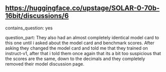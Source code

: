 ## https://huggingface.co/upstage/SOLAR-0-70b-16bit/discussions/6

contains_question: yes

question_part: They also had an almost completely identical model card to this one until i asked about the model card and benchmark scores. After asking they changed the model card and told me that they trained on instruct-v1, after that i told them once again that its a bit too suspicious that the scores are the same, down to the decimals and they completely removed their model discussion page.